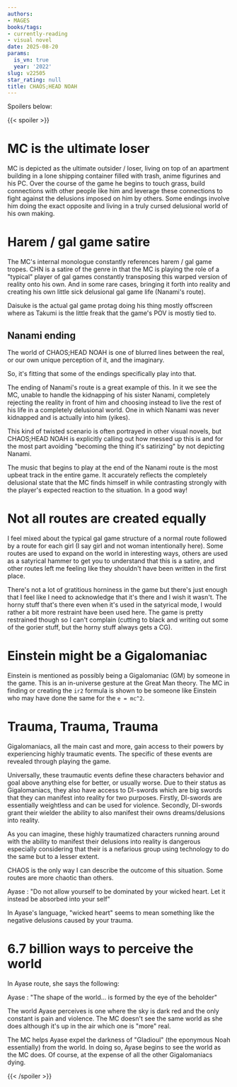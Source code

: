 ```yaml
---
authors:
- MAGES
books/tags:
- currently-reading
- visual novel
date: 2025-08-20
params:
  is_vn: true
  year: '2022'
slug: v22505
star_rating: null
title: CHAOS;HEAD NOAH
---
```


<!--more-->

Spoilers below:

{{< spoiler >}}

# MC is the ultimate loser

MC is depicted as the ultimate outsider / loser, living on top of an apartment building in a lone shipping container filled with trash, anime figurines and his PC. Over the course of the game he begins to touch grass, build connections with other people like him and leverage these connections to fight against the delusions imposed on him by others. Some endings involve him doing the exact opposite and living in a truly cursed delusional world of his own making.

# Harem / gal game satire

The MC's internal monologue constantly references harem / gal game tropes. CHN is a satire of the genre in that the MC is playing the role of a "typical" player of gal games constantly transposing this warped version of reality onto his own. And in some rare cases, bringing it forth into reality and creating his own little sick delusional gal game life (Nanami's route).

Daisuke is the actual gal game protag doing his thing mostly offscreen where as Takumi is the little freak that the game's POV is mostly tied to.

## Nanami ending

The world of CHAOS;HEAD NOAH is one of blurred lines between the real, or our own unique perception of it, and the imaginary.

So, it's fitting that some of the endings specifically play into that.

The ending of Nanami's route is a great example of this. In it we see the MC, unable to handle the kidnapping of his sister Nanami, completely rejecting the reality in front of him and choosing instead to live the rest of his life in a completely delusional world. One in which Nanami was never kidnapped and is actually into him (yikes).

This kind of twisted scenario is often portrayed in other visual novels, but CHAOS;HEAD NOAH is explicitly calling out how messed up this is and for the most part avoiding "becoming the thing it's satirizing" by not depicting Nanami.

The music that begins to play at the end of the Nanami route is the most upbeat track in the entire game. It accurately reflects the completely delusional state that the MC finds himself in while contrasting strongly with the player's expected reaction to the situation. In a good way!

# Not all routes are created equally

I feel mixed about the typical gal game structure of a normal route followed by a route for each girl (I say girl and not woman intentionally here). Some routes are used to expand on the world in interesting ways, others are used as a satyrical hammer to get you to understand that this is a satire, and other routes left me feeling like they shouldn't have been written in the first place.

There's not a lot of gratitious horniness in the game but there's just enough that I feel like I need to acknowledge that it's there and I wish it wasn't. The horny stuff that's there even when it's used in the satyrical mode, I would rather a bit more restraint have been used here. The game is pretty restrained though so I can't complain (cutting to black and writing out some of the gorier stuff, but the horny stuff always gets a CG).  

# Einstein might be a Gigalomaniac

Einstein is mentioned as possibly being a Gigalomaniac (GM) by someone in the game. This is an in-universe gesture at the Great Man theory. The MC in finding or creating the `ir2` formula is shown to be someone like Einstein who may have done the same for the `e = mc^2`.

# Trauma, Trauma, Trauma

Gigalomaniacs, all the main cast and more, gain access to their powers by experiencing highly traumatic events. The specific of these events are revealed through playing the game.

Universally, these traumautic events define these characters behavior and goal above anything else for better, or usually worse. Due to their status as Gigalomaniacs, they also have access to DI-swords which are big swords that they can manifest into reality for two purposes. Firstly, DI-swords are essentially weightless and can be used for violence. Secondly, DI-swords grant their wielder the ability to also manifest their owns dreams/delusions into reality.

As you can imagine, these highly traumatized characters running around with the ability to manifest their delusions into reality is dangerous especially considering that their is a nefarious group using technology to do the same but to a lesser extent.

CHAOS is the only way I can describe the outcome of this situation. Some routes are more chaotic than others.

Ayase
: "Do not allow yourself to be dominated by your wicked heart. Let it instead be absorbed into your self"

In Ayase's language, "wicked heart" seems to mean something like the negative delusions caused by your trauma.

# 6.7 billion ways to perceive the world

In Ayase route, she says the following:

Ayase
: "The shape of the world... is formed by the eye of the beholder"

The world Ayase perceives is one where the sky is dark red and the only constant is pain and violence. The MC doesn't see the same world as she does although it's up in the air which one is "more" real.

The MC helps Ayase expel the darkness of "Gladioul" (the eponymous Noah essentially) from the world. In doing so, Ayase begins to see the world as the MC does. Of course, at the expense of all the other Gigalomaniacs dying.

{{< /spoiler >}}